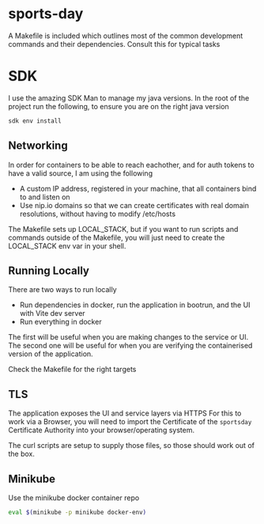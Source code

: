 # sports-day

A Makefile is included which outlines most of the common development commands and their dependencies.
Consult this for typical tasks

# SDK
I use the amazing SDK Man to manage my java versions.
In the root of the project run the following, to ensure you are on the right java version
```bash
sdk env install
```

## Networking
In order for containers to be able to reach eachother, and for auth tokens to have a valid source, I am using the following
* A custom IP address, registered in your machine, that all containers bind to and listen on
* Use nip.io domains so that we can create certificates with real domain resolutions, without having to modify /etc/hosts

The Makefile sets up LOCAL_STACK, but if you want to run scripts and commands outside of the Makefile, you will just need
to create the LOCAL_STACK env var in your shell.

## Running Locally
There are two ways to run locally

* Run dependencies in docker, run the application in bootrun, and the UI with Vite dev server
* Run everything in docker

The first will be useful when you are making changes to the service or UI.
The second one will be useful for when you are verifying the containerised version of the application.

Check the Makefile for the right targets

## TLS
The application exposes the UI and service layers via HTTPS
For this to work via a Browser, you will need to import the Certificate of the `sportsday` Certificate Authority into your browser/operating system.

The curl scripts are setup to supply those files, so those should work out of the box.

## Minikube

Use the minikube docker container repo
```bash
eval $(minikube -p minikube docker-env)
```

